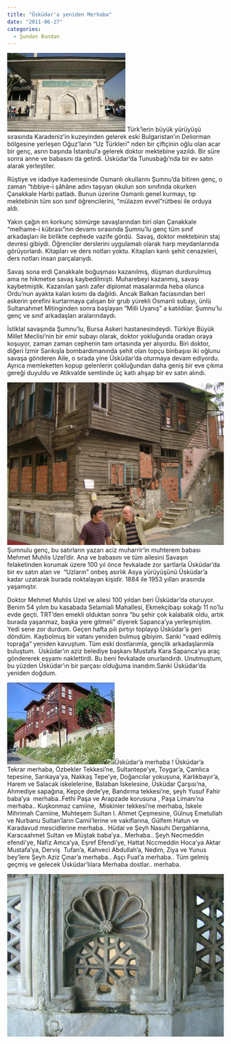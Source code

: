 ```yaml
---
title: "Üsküdar'a yeniden Merhaba"
date: "2011-06-27"
categories: 
  - Şundan Bundan
---
```


[![cesme.jpg](../uploads/2011/06/cesme-1.jpg)](../uploads/2011/06/cesme-1.jpg "cesme.jpg") Türk’lerin büyük yürüyüşü sırasında Karadeniz’in kuzeyinden gelerek eski Bulgaristan’ın Deliorman bölgesine yerleşen Oğuz’ların “Uz Türkleri” nden bir çiftçinin oğlu olan acar bir genç, asrın başında İstanbul’a gelerek doktor mektebine yazıldı. Bir süre sonra anne ve babasını da getirdi. Üsküdar’da Tunusbağı’nda bir ev satın alarak yerleştiler.

Rüştiye ve idadiye kademesinde Osmanlı okullarını Şumnu’da bitiren genç, o zaman “tıbbiye-i şâhâne adını taşıyan okulun son sınıfında okurken Çanakkale Harbi patladı. Bunun üzerine Osmanlı genel kurmayı, tıp mektebinin tüm son sınıf öğrencilerini, “mülazım evvel”rütbesi ile orduya aldı.

Yakın çağın en korkunç sömürge savaşlarından biri olan Çanakkale “melhame-i kübrası”nın devamı sırasında Şumnu’lu genç tüm sınıf arkadaşları ile birlikte cephede vazife gördü.  Savaş, doktor mektebinin staj devresi gibiydi. Öğrenciler derslerini uygulamalı olarak harp meydanlarında görüyorlardı. Kitapları ve ders notları yoktu. Kitapları kanlı şehit cenazeleri, ders notları insan parçalarıydı.

Savaş sona erdi Çanakkale boğuşması kazanılmış, düşman durdurulmuş ama ne hikmetse savaş kaybedilmişti. Muharebeyi kazanmış, savaşı kaybetmiştik. Kazanılan şanlı zafer diplomat masalarında heba olunca Ordu’nun ayakta kalan kısmı da dağıldı. Ancak Balkan faciasından beri askerin şerefini kurtarmaya çalışan bir grub yürekli Osmanlı subayı, ünlü Sultanahmet Mitinginden sonra başlayan “Milli Uyanış” a katıldılar. Şumnu’lu genç ve sınıf arkadaşları aralarındaydı.

İstiklal savaşında Şumnu’lu, Bursa Askeri hastanesindeydi. Türkiye Büyük Millet Meclisi’nin bir emir subayı olarak, doktor yokluğunda oradan oraya koşuyor, zaman zaman cephenin tam ortasında yer alıyordu. Biri doktor, diğeri İzmir Sarıkışla bombardımanında şehit olan topçu binbaşısı iki oğlunu savaşa gönderen Aile, o sırada yine Üsküdar’da oturmaya devam ediyordu. Ayrıca memleketten kopup gelenlerin çokluğundan daha geniş bir eve çıkma gereği duyuldu ve Atikvalde semtinde üç katlı ahşap bir ev satın alındı.

[![ev.JPG](../uploads/2011/06/ev.JPG)](../uploads/2011/06/ev.jpg "ev.JPG")Şumnulu genç, bu satırların yazarı aciz muharrir’in muhterem babası Mehmet Muhlis Uzel’dir. Ana ve babasını ve tüm ailesini Savaşın felaketinden korumak üzere 100 yıl önce fevkalade zor şartlarla Üsküdar’da bir ev satın alan ve  “Uzların” onbeş asırlık Asya yürüyüşünü Üsküdar’a  kadar uzatarak burada noktalayan kişidir. 1884 ile 1953 yılları arasında yaşamıştır.

Doktor Mehmet Muhlis Uzel ve ailesi 100 yıldan beri Üsküdar’da oturuyor.  Benim 54 yılım bu kasabada Selamiali Mahallesi, Ekmekçibaşı sokağı 11 no’lu evde geçti. TRT’den emekli olduktan sonra “bu şehir çok kalabalık oldu, artık burada yaşanmaz, başka yere gitmeli” diyerek Sapanca’ya yerleşmiştim. Yedi sene zor durdum. Geçen hafta pılı pırtıyı toplayıp Üsküdar’a geri döndüm. Kaybolmuş bir vatanı yeniden bulmuş gibiyim. Sanki “vaad edilmiş toprağa” yeniden kavuştum. Tüm eski dostlarımla, gençlik arkadaşlarımla buluştum.  Üsküdar’ın aziz belediye başkanı Mustafa Kara Sapanca’ya araç göndererek eşyamı naklettirdi. Bu beni fevkalade onurlandırdı. Unutmuştum, bu yüzden Üsküdar’ın bir parçası olduğuma inandım.Sanki Üsküdar’da yeniden doğdum.

[![tekke.jpg](../uploads/2011/06/tekke.jpg)](../uploads/2011/06/tekke.jpg "tekke.jpg")Üsküdar’a merhaba ! Üsküdar’a  Tekrar merhaba, Özbekler Tekkesi’ne, Sultantepe’ye, Toygar’a, Çamlıca tepesine, Sarıkaya'ya, Nakkaş Tepe'ye, Doğancılar yokuşuna, Karlıkbayır’a, Harem ve Salacak iskelelerine, Balaban İskelesine, Üsküdar Çarşısı’na, Ahmediye sapağına, Kepçe dede’ye, Bandırma tekkesi’ne, şeyh Yusuf Fahir baba’ya  merhaba..Fethi Paşa ve Arapzade korusuna , Paşa Limanı’na merhaba.. Kuşkonmaz camiine,  Miskinler tekkesi’ne merhaba, İskele Mihrimah Camiine, Muhteşem Sultan I. Ahmet Çeşmesine, Gülnuş Emetullah ve Nurbanu Sultan’ların Camii’lerine ve vakıflarına, Gülfem Hatun ve Karadavud mescidlerine merhaba.. Hüdai ve Şeyh Nasuhi Dergahlarına, Karacaahmet Sultan ve Müştak baba’ya.. Merhaba.. Şeyh Necmeddin efendi’ye, Nafiz Amca’ya, Eşref Efendi’ye, Hattat Nccmeddin Hoca’ya Aktar Mustafa’ya, Derviş  Tufan’a, Kahveci Abdullah’a, Nedim, Ziya ve Yunus bey’lere Şeyh Aziz Çınar’a merhaba.. Aşçı Fuat’a merhaba.. Tüm gelmiş geçmiş ve gelecek Üsküdar’lılara Merhaba dostlar.. merhaba.

[](../uploads/2011/06/mermer.jpg "mermer.JPG")[](../uploads/2011/06/mermer.jpg "mermer.JPG")

[![mermer.JPG](../uploads/2011/06/mermer.JPG)](../uploads/2011/06/mermer.jpg "mermer.JPG")
